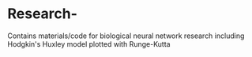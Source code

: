 # Research-
Contains materials/code for biological neural network research including Hodgkin's Huxley model plotted with Runge-Kutta
